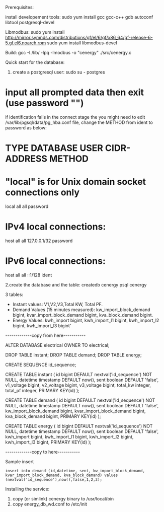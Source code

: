Prerequisites:

install developement tools: sudo yum install gcc gcc-c++ gdb autoconf libtool postgresql-devel

Libmodbus:
sudo yum install http://mirror.symnds.com/distributions/gf/el/6/gf/x86_64/gf-release-6-5.gf.el6.noarch.rpm
sudo yum install libmodbus-devel


Build:
gcc -I./lib/ -lpq -lmodbus -o "cenergy" ./src/cenergy.c


Quick start for the database:

1. create a postgresql user:
sudo su - postgres

input all prompted data then exit (use password "")
=======


if identification fails in the connect stage the you might need to edit 
/var/lib/pgsql/data/pg_hba.conf file, change the METHOD from ident to 
password as below:

# TYPE  DATABASE    USER        CIDR-ADDRESS          METHOD

# "local" is for Unix domain socket connections only
local   all         all                               password
# IPv4 local connections:
host    all         all         127.0.0.1/32          password
# IPv6 local connections:
host    all         all         ::1/128               ident



2.create the database and the table:
createdb cenergy
psql cenergy

3 tables:

* Instant values: V1,V2,V3,Total KW, Total PF.
* Demand Values (15 minutes measured):  kw_import_block_demand bigint,
  kvar_import_block_demand bigint,
  kva_block_demand bigint.
* Energy Values:  kwh_import bigint,
  kwh_import_l1 bigint,
  kwh_import_l2 bigint,
  kwh_import_l3 bigint'


-------------copy from here-----------

ALTER DATABASE electrical OWNER TO electrical;



DROP TABLE instant;
DROP TABLE demand;
DROP TABLE energy;

CREATE SEQUENCE id_sequence;

CREATE TABLE instant
(
  id bigint DEFAULT nextval('id_sequence') NOT NULL,
  datetime timestamp DEFAULT now(),
  sent boolean DEFAULT 'false',
  v1_voltage bigint,
  v2_voltage bigint,
  v3_voltage bigint,
  total_kw integer,
  total_pf integer,
  PRIMARY KEY(id)
);

CREATE TABLE demand
(
  id bigint DEFAULT nextval('id_sequence') NOT NULL,
  datetime timestamp DEFAULT now(),
  sent boolean DEFAULT 'false',
  kw_import_block_demand bigint,
  kvar_import_block_demand bigint,
  kva_block_demand bigint,
  PRIMARY KEY(id)
);

CREATE TABLE energy
(
  id bigint DEFAULT nextval('id_sequence') NOT NULL,
  datetime timestamp DEFAULT now(),
  sent boolean DEFAULT 'false',
  kwh_import bigint,
  kwh_import_l1 bigint,
  kwh_import_l2 bigint,
  kwh_import_l3 bigint,
  PRIMARY KEY(id)
);

-------------copy to here-----------

Sample insert

``
insert into demand (id,datetime, sent, kw_import_block_demand, kvar_import_block_demand, kva_block_demand)
    values (nextval('id_sequence'),now(),false,1,2,3);
``


Installing the service:
1. copy (or simlink) cenergy binary to /usr/local/bin
2. copy energy_db_wd.conf to /etc/init

